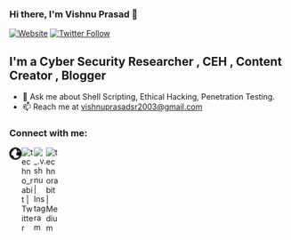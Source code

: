 ### Hi there, I'm Vishnu Prasad 👋

[![Website](https://img.shields.io/website?label=technorabit.unaux.com&style=for-the-badge&url=https%3A%2F%2Fdevilslab.in)](https://technorabit.unaux.com)
[![Twitter Follow](https://img.shields.io/twitter/follow/techno_rabit?color=1DA1F2&logo=twitter&style=for-the-badge)](https://twitter.com/intent/follow?original_referer=https%3A%2F%2Fgithub.com%2Fs4n7h0&screen_name=techno_rabit)

## I'm a Cyber Security Researcher , CEH , Content Creator , Blogger

- 💬 Ask me about Shell Scripting, Ethical Hacking, Penetration Testing.
- 📫 Reach me at vishnuprasadsr2003@gmail.com
<!--
- 👯 I’m looking to collaborate with other content creators
- 🥅 2020 Goals: 
- ⚡ Fun fact: 
--> 

### Connect with me:

[<img align="left" alt="technorabit.unaux.com" width="22px" src="https://raw.githubusercontent.com/iconic/open-iconic/master/svg/globe.svg" />][website] 
[<img align="left" alt="techno_rabit | Twitter" width="22px" src="https://cdn.jsdelivr.net/npm/simple-icons@v3/icons/twitter.svg" />][twitter]
[<img align="left" alt="_.v.shnu | Instagram" width="22px" src="https://cdn.jsdelivr.net/npm/simple-icons@v3/icons/instagram.svg" />][instagram]
[<img align="left" alt="technorabit | Medium" width="22px" src="https://cdn.jsdelivr.net/npm/simple-icons@v3/icons/medium.svg" />][medium]

<br />
<br />

</details>

[website]: https://technorabit.unaux.com
[twitter]: https://twitter.com/techno_rabit
[instagram]: https://instagram.com/_.v.shnu
[medium]: https://technorabit.medium.com
